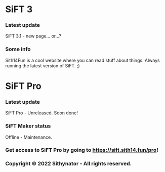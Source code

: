 # SiFT 3

### Latest update
SiFT 3.1 - new page... or...?

### Some info
Sith14Fun is a cool website where you can read stuff about things. Always running the latest version of SiFT. ;)

# SiFT Pro

### Latest update
SiFT Pro - Unreleased. Soon done!

### SiFT Maker status
Offline - Maintenance.

### Get access to SiFT Pro by going to https://sift.sith14.fun/pro!

### Copyright © 2022 Sithynator - All rights reserved.
